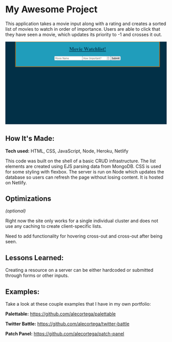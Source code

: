 # My Awesome Project
This application takes a movie input along with a rating and creates a sorted list of movies to watch in order of importance. Users are able to click that they have seen a movie, which updates its priority to -1 and crosses it out.


![alt text](/images/codePreview1.gif)

## How It's Made:

**Tech used:** HTML, CSS, JavaScript, Node, Heroku, Netlify

This code was built on the shell of a basic CRUD infrastructure.  The list elements are created using EJS parsing data from MongoDB. CSS is used for some styling with flexbox. The server is run on Node which updates the database so users can refresh the page without losing content. It is hosted on Netlify. 

## Optimizations
*(optional)*

Right now the site only works for a single individual cluster and does not use any caching to create client-specific lists. 

Need to add functionality for hovering cross-out and cross-out after being seen. 

## Lessons Learned:

Creating a resource on a server can be either hardcoded or submitted through forms or other inputs. 

## Examples:
Take a look at these couple examples that I have in my own portfolio:

**Palettable:** https://github.com/alecortega/palettable

**Twitter Battle:** https://github.com/alecortega/twitter-battle

**Patch Panel:** https://github.com/alecortega/patch-panel



